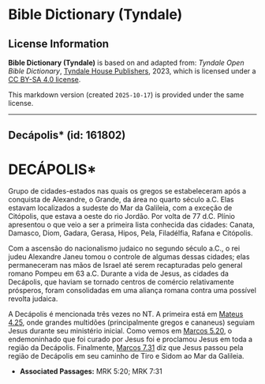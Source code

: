 # Bible Dictionary (Tyndale)

## License Information

**Bible Dictionary (Tyndale)** is based on and adapted from: _Tyndale Open Bible Dictionary_, [Tyndale House Publishers](https://tyndaleopenresources.com/), 2023, which is licensed under a [CC BY-SA 4.0 license](https://creativecommons.org/licenses/by-sa/4.0/legalcode.en).

This markdown version (created `2025-10-17`) is provided under the same license.



--------------------------------

## Decápolis* (id: 161802)

DECÁPOLIS\*
===========

Grupo de cidades\-estados nas quais os gregos se estabeleceram após a conquista de Alexandre, o Grande, da área no quarto século a.C. Elas estavam localizados a sudeste do Mar da Galileia, com a exceção de Citópolis, que estava a oeste do rio Jordão. Por volta de 77 d.C. Plínio apresentou o que veio a ser a primeira lista conhecida das cidades: Canata, Damasco, Diom, Gadara, Gerasa, Hipos, Pela, Filadélfia, Rafana e Citópolis.

Com a ascensão do nacionalismo judaico no segundo século a.C., o rei judeu Alexandre Janeu tomou o controle de algumas dessas cidades; elas permaneceram nas mãos de Israel até serem recapturadas pelo general romano Pompeu em 63 a.C. Durante a vida de Jesus, as cidades da Decápolis, que haviam se tornado centros de comércio relativamente prósperos, foram consolidadas em uma aliança romana contra uma possível revolta judaica.

A Decápolis é mencionada três vezes no NT. A primeira está em [Mateus 4\.25](https://ref.ly/Matt4:25), onde grandes multidões (principalmente gregos e cananeus) seguiam Jesus durante seu ministério inicial. Como vemos em [Marcos 5\.20](https://ref.ly/Mark5:20), o endemoninhado que foi curado por Jesus foi e proclamou Jesus em toda a região da Decápolis. Finalmente, [Marcos 7\.31](https://ref.ly/Mark7:31) diz que Jesus passou pela região de Decápolis em seu caminho de Tiro e Sidom ao Mar da Galileia.

* **Associated Passages:** MRK 5:20; MRK 7:31

